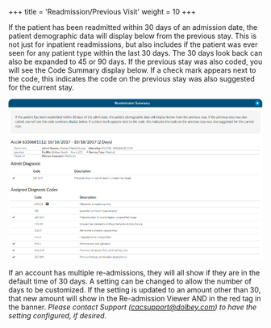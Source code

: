 +++
title = 'Readmission/Previous Visit'
weight = 10
+++

If the patient has been readmitted within 30 days of an admission date, the patient demographic data will display below from the previous stay. This is not just for inpatient readmissions, but also includes if the patient was ever seen for any patient type within the last 30 days. The 30 days look back can also be expanded to 45 or 90 days. If the previous stay was also coded, you will see the Code Summary display below. If a check mark appears next to the code, this indicates the code on the previous stay was also suggested for the current stay.

![Readmission Summary Viewer](ReadmissionSummary.png)

If an account has multiple re-admissions, they will all show if they are in the default time of 30 days.  A setting can be changed to allow the number of days to be customized.  If the setting is updated to an amount other than 30, that new amount will show in the Re-admission Viewer AND in the red tag in the banner. *Please contact Support (cacsupport@dolbey.com) to have the setting configured, if desired.*
